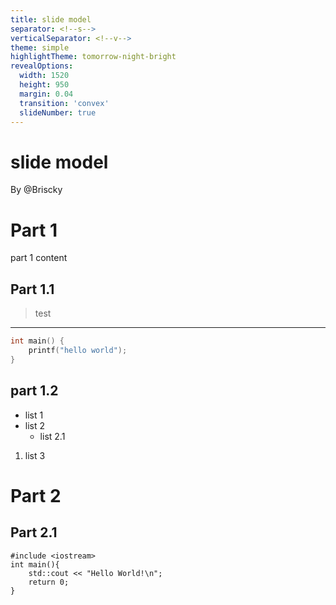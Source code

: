 ```yaml
---
title: slide model
separator: <!--s-->
verticalSeparator: <!--v-->
theme: simple
highlightTheme: tomorrow-night-bright
revealOptions:
  width: 1520
  height: 950
  margin: 0.04
  transition: 'convex'
  slideNumber: true
---
```




# slide model

By @Briscky

</div>
</div>

<!--s-->

# Part 1

part 1 content

</div>
</div>

<!--v-->

## Part 1.1

> test

---

```c
int main() {
    printf("hello world");
}
```


<!--v-->

## part 1.2
+ list 1
+ list 2
  + list 2.1

1. list 3

<!--s-->

# Part 2

<!--v-->

## Part 2.1
```cpp[1|2-5]
#include <iostream>
int main(){
	std::cout << "Hello World!\n";
    return 0;
}
```